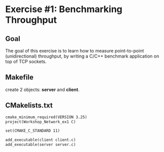 # Exercise #1: Benchmarking Throughput

## Goal 
The goal of this exercise is to learn how to measure point-to-point (unidirectional) throughput, by writing a C/C++ benchmark application on top of TCP sockets. 

## Makefile
create 2 objects: **server** and **client**.

## CMakelists.txt
```CMakelists.txt
cmake_minimum_required(VERSION 3.25)
project(Workshop_Network_ex1 C)

set(CMAKE_C_STANDARD 11)

add_executable(client client.c)
add_executable(server server.c)
```